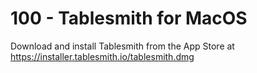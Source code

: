 # 100 - Tablesmith for MacOS

Download and install Tablesmith from the App Store at https://installer.tablesmith.io/tablesmith.dmg
